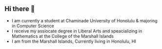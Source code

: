 ## Hi there 👋
- I am currently a student at Chaminade University of Honolulu & majoring in Computer Science
- I receive my assiocate degree in Liberal Arts and speacializing in Mathematics at the College of the Marshall Islands
- I am from the Marshall Islands, Currently living in Honolulu, HI 
